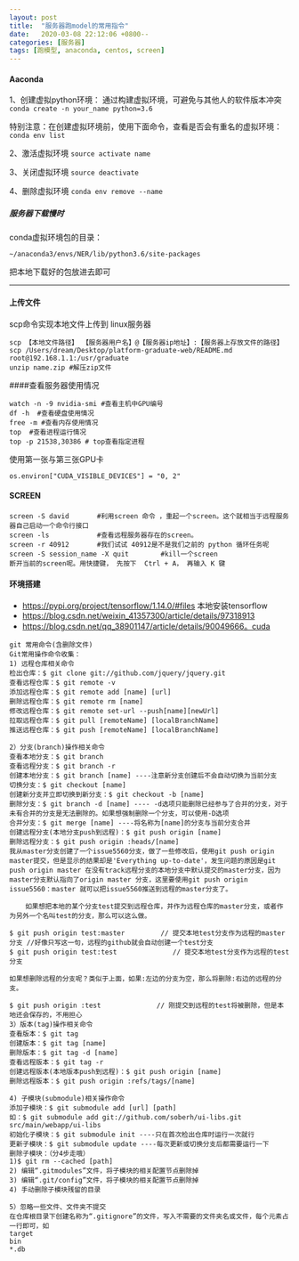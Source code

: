 ```yaml
---
layout: post
title:  "服务器跑model的常用指令"
date:   2020-03-08 22:12:06 +0800--
categories: [服务器]
tags: [跑模型, anaconda, centos, screen]  
---
```




#### Aaconda

1、创建虚拟python环境：
通过构建虚拟环境，可避免与其他人的软件版本冲突 `conda create -n your_name python=3.6`

特别注意：在创建虚拟环境前，使用下面命令，查看是否会有重名的虚拟环境：`conda env list`

2、激活虚拟环境 `source activate name`

3、关闭虚拟环境   `source deactivate`

4、删除虚拟环境 `conda env remove --name`



##### 服务器下载慢时

conda虚拟环境包的目录：

```
~/anaconda3/envs/NER/lib/python3.6/site-packages
```

把本地下载好的包放进去即可



----

#### 上传文件

scp命令实现本地文件上传到 linux服务器

```
scp 【本地文件路径】 【服务器用户名】@【服务器ip地址】:【服务器上存放文件的路径】
scp /Users/dream/Desktop/platform-graduate-web/README.md root@192.168.1.1:/usr/graduate
unzip name.zip #解压zip文件
```



####查看服务器使用情况

```
watch -n -9 nvidia-smi #查看主机中GPU编号
df -h  #查看硬盘使用情况
free -m #查看内存使用情况
top  #查看进程运行情况
top -p 21538,30386 # top查看指定进程
```

 使用第一张与第三张GPU卡

```
os.environ["CUDA_VISIBLE_DEVICES"] = "0, 2"
```



#### SCREEN

```
screen -S david       #利用screen 命令 ，重起一个screen。这个就相当于远程服务器自己启动一个命令行接口
screen -ls            #查看远程服务器存在的screen。
screen -r 40912       #我们试试 40912是不是我们之前的 python 循环任务呢
screen -S session_name -X quit        #kill一个screen
断开当前的screen呢。用快捷键， 先按下  Ctrl + A， 再输入 K 键
```



   

#### 环境搭建

- https://pypi.org/project/tensorflow/1.14.0/#files  本地安装tensorflow
- https://blog.csdn.net/weixin_41357300/article/details/97318913
- https://blog.csdn.net/qq_38901147/article/details/90049666。cuda



```
git 常用命令(含删除文件)
Git常用操作命令收集：
1) 远程仓库相关命令
检出仓库：$ git clone git://github.com/jquery/jquery.git
查看远程仓库：$ git remote -v
添加远程仓库：$ git remote add [name] [url]
删除远程仓库：$ git remote rm [name]
修改远程仓库：$ git remote set-url --push[name][newUrl]
拉取远程仓库：$ git pull [remoteName] [localBranchName]
推送远程仓库：$ git push [remoteName] [localBranchName]
 
2）分支(branch)操作相关命令
查看本地分支：$ git branch
查看远程分支：$ git branch -r
创建本地分支：$ git branch [name] ----注意新分支创建后不会自动切换为当前分支
切换分支：$ git checkout [name]
创建新分支并立即切换到新分支：$ git checkout -b [name]
删除分支：$ git branch -d [name] ---- -d选项只能删除已经参与了合并的分支，对于未有合并的分支是无法删除的。如果想强制删除一个分支，可以使用-D选项
合并分支：$ git merge [name] ----将名称为[name]的分支与当前分支合并
创建远程分支(本地分支push到远程)：$ git push origin [name]
删除远程分支：$ git push origin :heads/[name]
我从master分支创建了一个issue5560分支，做了一些修改后，使用git push origin master提交，但是显示的结果却是'Everything up-to-date'，发生问题的原因是git push origin master 在没有track远程分支的本地分支中默认提交的master分支，因为master分支默认指向了origin master 分支，这里要使用git push origin issue5560：master 就可以把issue5560推送到远程的master分支了。

    如果想把本地的某个分支test提交到远程仓库，并作为远程仓库的master分支，或者作为另外一个名叫test的分支，那么可以这么做。

$ git push origin test:master         // 提交本地test分支作为远程的master分支 //好像只写这一句，远程的github就会自动创建一个test分支
$ git push origin test:test              // 提交本地test分支作为远程的test分支

如果想删除远程的分支呢？类似于上面，如果:左边的分支为空，那么将删除:右边的远程的分支。

$ git push origin :test              // 刚提交到远程的test将被删除，但是本地还会保存的，不用担心
3）版本(tag)操作相关命令
查看版本：$ git tag
创建版本：$ git tag [name]
删除版本：$ git tag -d [name]
查看远程版本：$ git tag -r
创建远程版本(本地版本push到远程)：$ git push origin [name]
删除远程版本：$ git push origin :refs/tags/[name]
 
4) 子模块(submodule)相关操作命令
添加子模块：$ git submodule add [url] [path]
如：$ git submodule add git://github.com/soberh/ui-libs.git src/main/webapp/ui-libs
初始化子模块：$ git submodule init ----只在首次检出仓库时运行一次就行
更新子模块：$ git submodule update ----每次更新或切换分支后都需要运行一下
删除子模块：（分4步走哦）
1)$ git rm --cached [path]
2) 编辑“.gitmodules”文件，将子模块的相关配置节点删除掉
3) 编辑“.git/config”文件，将子模块的相关配置节点删除掉
4) 手动删除子模块残留的目录
 
5）忽略一些文件、文件夹不提交
在仓库根目录下创建名称为“.gitignore”的文件，写入不需要的文件夹名或文件，每个元素占一行即可，如
target
bin
*.db
```

